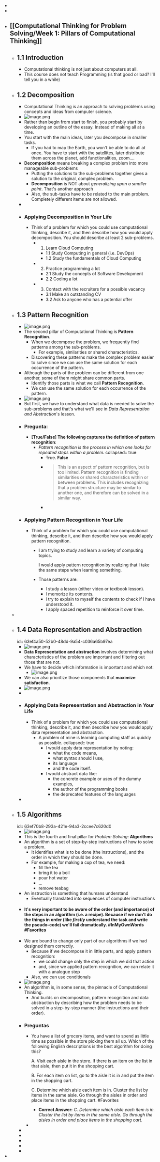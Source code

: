 -
-
- ## [[Computational Thinking for Problem Solving/Week 1: Pillars of Computational Thinking]]
	- ## 1.1 Introduction
		- Computational thinking is not just about computers at all.
		- This course does not teach Programming (is that good or bad? I'll tell you in a while)
	- ## 1.2 Decomposition
		- Computational Thinking is an approach to solving problems using concepts and ideas from computer science.
		- ![image.png](../assets/image_1676628003680_0.png)
		- Rather than begin from start to finish, you probably start by developing an outline of the essay. Instead of making all at a time.
		- You start with the main ideas, later you decompose in smaller tasks.
			- If you had to map the Earth, you won't be able to do all at once. You have to start with the satellites, later distribute them across the planet, add functionalities, zoom....
		- **Decomposition** means breaking a complex problem into more manageable sub-problems
			- Putting the solutions to the sub-problems together gives a solution to the original, complex problem.
			- **Decomposition** is NOT about *generalizing upon a smaller point*. That's another approach
			- Also, the sub-tasks have to be related to the main problem. Completely different items are not allowed.
		-
		- ### Applying Decomposition in Your Life
			- Think of a problem for which you could use computational thinking, describe it, and then describe how you would apply decomposition. You should describe at least 2 sub-problems.
				- 1. Learn Cloud Computing
					- 1.1 Study Computing in general (i.e. DevOps)
					- 1.2 Study the fundamentals of Cloud Computing
				- 2. Practice programming a lot
					- 2.1 Study the concepts of Software Development
					- 2.2 Coding a lot
				- 3. Contact with the recruiters for a possible vacancy
					- 3.1 Make an outstanding CV
					- 3.2 Ask to anyone who has a potential offer
	- ## 1.3 Pattern Recognition
		- ![image.png](../assets/image_1676631460143_0.png)
		- The second pillar of Computational Thinking is **Pattern Recognition**.
			- When we decompose the problem, we frequently find patterns among the sub-problems.
				- For example, similarities or shared characteristics.
			- Discovering these patterns make the complex problem easier to solve since we can use the same solution for each occurrence of the pattern.
		- Although the parts of the problem can be different from one another, some of them might share common parts.
			- Identify those parts is what we call **Pattern Recognition**.
			- We can use the same solution for each occurrence of the pattern.
		- ![image.png](../assets/image_1676632057271_0.png)
		- But first, we have to understand what data is needed to solve the sub-problems and that's what we'll see in *Data Representation and Abstraction*'s lesson.
		- ### Pregunta:
			- **[True/False] The following captures the definition of pattern recognition:**
				- *Pattern recognition is the process in which one looks for repeated steps within a problem.*
				  collapsed:: true
					- ~~True~~. **False**
					- > This is an aspect of pattern recognition, but is too limited. Pattern recognition is finding similarities or shared characteristics within or between problems. This includes recognizing that a problem structure may be similar to another one, and therefore can be solved in a similar way.
					-
		- ### Applying Pattern Recognition in Your Life
			- Think of a problem for which you could use computational thinking, describe it, and then describe how you would apply pattern recognition.
				- I am trying to study and learn a variety of computing topics.
				  
				  I would apply pattern recognition by realizing that I take the same steps when learning something.
				- Those patterns are:
					- I study a lesson (either video or textbook lesson).
					- I memorize its contents.
					- I try to explain to myself the contents to check if I have understood it.
					- I apply spaced repetition to reinforce it over time.
	-
	- ## 1.4 Data Representation and Abstraction
	  id:: 63ef4a50-52b0-48dd-9a54-c036a65b97ea
		- ![image.png](../assets/image_1676633927096_0.png)
		- **Data Representation and abstraction** involves determining what characteristics of the problem are important and filtering out those that are not.
		- We have to decide which information is important and which not:
			- ![image.png](../assets/image_1676634037685_0.png)
		- We can also prioritize those components that **maximize satisfaction**.
		- ![image.png](../assets/image_1676634373728_0.png)
		-
		- ### Applying Data Representation and Abstraction in Your Life
			- Think of a problem for which you could use computational thinking, describe it, and then describe how you would apply data representation and abstraction.
				- A problem of mine is learning computing staff as quickly as possible.
				  collapsed:: true
					- I would apply data representation by noting:
						- what the code means,
						- what syntax should I use,
						- its language
						- and the code itself.
					- I would abstract data like:
						- the concrete example or uses of the dummy examples,
						- the author of the programming books
						- the deprecated features of the languages
		-
	- ## 1.5 Algorithms
	  id:: 63ef70b8-293a-421e-94a3-2ccee7c620d0
		- ![image.png](../assets/image_1676636402720_0.png)
		- This is the fourth and final pillar for *Problem Solving*: **Algorithms**
		- An algorithm is a set of step-by-step instructions of how to solve a problem.
			- It identifies what is to be done (the instructions), and the order in which they should be done.
			- For example, for making a cup of tea, we need:
				- fill the tea
				- bring it to a boil
				- pour hot water
				- ...
				- remove teabag
		- An instruction is something that humans understand
			- Eventually translated into sequences of computer instructions
		- #### It's very important to be aware of the order (and importance) of the steps in an algorithm (i.e. a recipe). Because if we don't do the things in order (like *firstly* understand the task and write the pseudo-code) we'll fail dramatically. #InMyOwnWords #Favorites
		- We are bound to change only part of our algorithms if we had designed them correctly.
			- Because if we decompose it in little parts, and apply pattern recognition:
				- we could change only the step in which we did that action
				- and, since we applied pattern recognition, we can relate it with a analogue step
			- Also, we can use conditionals
		- ![image.png](../assets/image_1676637565396_0.png)
		- An algorithm is, in some sense, the pinnacle of Computational Thinking.
			- And builds on decomposition, pattern recognition and data abstraction by describing how the problem needs to be solved in a step-by-step manner (the instructions and their order).
		- ### Preguntas
			- You have a list of grocery items, and want to spend as little time as possible in the store picking them all up. Which of the following English descriptions is the best algorithm for doing this?
			  
			  A. Visit each aisle in the store. If there is an item on the list in that aisle, then put it in the shopping cart.
			  
			  B. For each item on list, go to the aisle it is in and put the item in the shopping cart.
			  
			  C. Determine which aisle each item is in. Cluster the list by items in the same aisle. Go through the aisles in order and place items in the shopping cart. #Favorites
				- **Correct Answer:** *C. Determine which aisle each item is in. Cluster the list by items in the same aisle. Go through the aisles in order and place items in the shopping cart.*
			-
		-
		-
		-
		-
		-
-